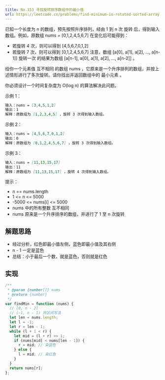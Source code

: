 ```yaml
---
title: No.153 寻找旋转排序数组中的最小值
url: https://leetcode.cn/problems/find-minimum-in-rotated-sorted-array
---
```


已知一个长度为 n 的数组，预先按照升序排列，经由 1 到 n 次 旋转 后，得到输入数组。例如，原数组 nums = \[0,1,2,4,5,6,7\] 在变化后可能得到：

- 若旋转 4 次，则可以得到 \[4,5,6,7,0,1,2\]
- 若旋转 7 次，则可以得到 \[0,1,2,4,5,6,7\]
  注意，数组 \[a\[0\], a\[1\], a\[2\], ..., a\[n-1\]\] 旋转一次 的结果为数组 \[a\[n-1\], a\[0\], a\[1\], a\[2\], ..., a\[n-2\]\] 。

给你一个元素值 互不相同 的数组 nums ，它原来是一个升序排列的数组，并按上述情形进行了多次旋转。请你找出并返回数组中的 最小元素 。

你必须设计一个时间复杂度为 O(log n) 的算法解决此问题。

示例 1：

```md
输入：nums = [3,4,5,1,2]
输出：1
解释：原数组为 [1,2,3,4,5] ，旋转 3 次得到输入数组。
```

示例 2：

```md
输入：nums = [4,5,6,7,0,1,2]
输出：0
解释：原数组为 [0,1,2,4,5,6,7] ，旋转 3 次得到输入数组。
```

示例 3：

```md
输入：nums = [11,13,15,17]
输出：11
解释：原数组为 [11,13,15,17] ，旋转 4 次得到输入数组。
```

提示：

- n == nums.length
- 1 <= n <= 5000
- -5000 <= nums\[i\] <= 5000
- nums 中的所有整数 互不相同
- nums 原来是一个升序排序的数组，并进行了 1 至 n 次旋转

## 解题思路

- 经过分析，红色即最小值左侧，蓝色即最小值及其右侧
- n - 1 一定是蓝色
- 总结：小于最后一个数，就是蓝色，否则就是红色

## 实现

```js
/**
 * @param {number[]} nums
 * @return {number}
 */
var findMin = function (nums) {
  // [0, n - 2]
  // (-1, n - 1) 开区间写法
  let len = nums.length;
  let l = -1;
  let r = len - 1;
  while (l + 1 < r) {
    let mid = (l + r) >> 1;
    if (nums[mid] < nums[len - 1]) {
      r = mid; // 染蓝色
    } else {
      l = mid; // 染红色
    }
  }
  return nums[r];
};
```

